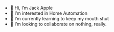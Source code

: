 - 👋 Hi, I’m Jack Apple
- 👀 I’m interested in Home Automation
- 🌱 I’m currently learning to keep my mouth shut
- 💞️ I’m looking to collaborate on nothing, really.

<!---
jack-apple-sr/jack-apple-sr is a ✨ special ✨ repository because its `README.md` (this file) appears on your GitHub profile.
You can click the Preview link to take a look at your changes.
--->

